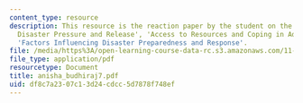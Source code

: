 ```yaml
---
content_type: resource
description: This resource is the reaction paper by the student on the topic 'Patterns
  Disaster Pressure and Release', 'Access to Resources and Coping in Adversity', and
  'Factors Influencing Disaster Preparedness and Response'.
file: /media/https%3A/open-learning-course-data-rc.s3.amazonaws.com/11-941-disaster-vulnerability-and-resilience-spring-2005/df8c7a2307c13d24cdcc5d7878f748ef_anisha_budhiraj7.pdf
file_type: application/pdf
resourcetype: Document
title: anisha_budhiraj7.pdf
uid: df8c7a23-07c1-3d24-cdcc-5d7878f748ef
---
```

